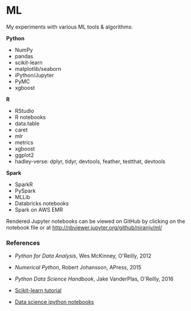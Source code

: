 # ML
My experiments with various ML tools & algorithms:

**Python**
* NumPy
* pandas
* scikit-learn
* matplotlib/seaborn
* iPython/Jupyter
* PyMC
* xgboost
 
**R**
* RStudio
* R notebooks
* data.table
* caret
* mlr
* metrics
* xgboost
* ggplot2
* hadley-verse: dplyr, tidyr, devtools, feather, testthat, devtools

**Spark**
* SparkR
* PySpark
* MLLib
* Databricks notebooks
* Spark on AWS EMR

Rendered Jupyter notebooks can be viewed on GitHub by clicking on the notebook file or at http://nbviewer.jupyter.org/github/niranjv/ml/

### References
* *Python for Data Analysis*, Wes McKinney, O'Reilly, 2012
* *Numerical Python*, Robert Johansson, APress, 2015
* *Python Data Science Handbook*, Jake VanderPlas, O'Reilly, 2016

* [Scikit-learn tutorial](http://nbviewer.jupyter.org/github/jakevdp/sklearn_tutorial/blob/master/notebooks/Index.ipynb)
* [Data science ipython notebooks](https://github.com/donnemartin/data-science-ipython-notebooks)
